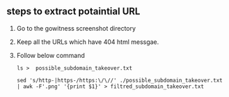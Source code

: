## steps to extract potaintial URL ##

1. Go to the gowitness screenshot directory
2. Keep all the URLs which have 404 html messgae.
3. Follow below command

   ```ls >  possible_subdomain_takeover.txt```
   
   ```sed 's/http-|https-/https:\/\//' ./possible_subdomain_takeover.txt | awk -F'.png' '{print $1}' > filtred_subdomain_takeover.txt```
